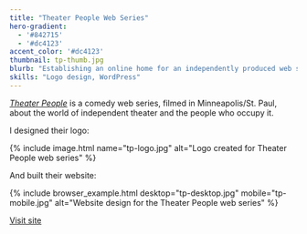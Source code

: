 ```yaml
---
title: "Theater People Web Series"
hero-gradient:
  - '#842715'
  - '#dc4123'
accent_color: '#dc4123'
thumbnail: tp-thumb.jpg
blurb: "Establishing an online home for an independently produced web series."
skills: "Logo design, WordPress"
---
```

[*Theater People*][theater people] is a comedy web series, filmed in Minneapolis/St. Paul, about the world of independent theater and the people who occupy it. 

I designed their logo:

{% include image.html name="tp-logo.jpg" alt="Logo created for Theater People web series" %}

And built their website:

{% include browser_example.html desktop="tp-desktop.jpg" mobile="tp-mobile.jpg" alt="Website design for the Theater People web series" %}

<a href="http://theaterpeoplewebseries.com" class="button">Visit site</a>

[theater people]: http://theaterpeoplewebseries.com